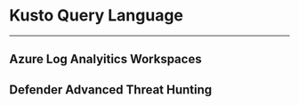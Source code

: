 # Kusto Query Language

---

## Azure Log Analyitics Workspaces

## Defender Advanced Threat Hunting
